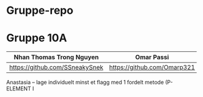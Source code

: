 # Gruppe-repo
<h1>Gruppe 10A</h1>


|Nhan Thomas Trong Nguyen| Omar Passi  | Samet  Demirezen | Håkon Hervold | Anastasia Katanova | Sander Halvorsen | Kristin Svensson | Nora Lohne |
| ----------- | ------------- | ------------- | ----------------- | -----------------| -------------- | -------------- | ------------- | 
| https://github.com/SSneakySnek | https://github.com/Omarp321 | https://github.com/sametdemirezen | https://github.com/hakonfly | https://github.com/anastasiak111 | https://github.com/Sanderhalvors1 | https://github.com/kristintintin | https://github.com/NoraGith | 

Anastasia – lage individuelt minst et flagg med 1 fordelt metode (P-ELEMENT I <STYLE>)

Sander – lage individuelt minst et flagg med 1 fordelt metode (P-ELEMENT I <STYLE>)

Kristin – lage individuelt minst et flagg med 1 fordelt metode (P-ELEMENT I <STYLE>)

Nora – lage individuelt minst et flagg med 1 fordelt metode (CSS STYLE)

Håkon – lage individuelt minst et flagg med 1 fordelt metode (CSS STYLE)

Thomas – lage individuelt minst et flagg med 1 fordelt metode (CANVAS) + GITHUB ANSVAR

Samet – lage individuelt minst et flagg med 1 fordelt metode (CANVAS)

Omar – lage individuelt minst et flagg med 1 fordelt metode (CANVAS)

Alle har lagt inn sitt arbeid i mappen sin på repository 
Reflektering over metodene 
P – denne metoden var forvirrende fordi p element har begrenset muligheter, det brukes til tekst ikke visuelle bilder. Alle med denne metoden lagde et simpelt flagg med bare tre farger, i seg selv var det enkelt. 
CSS – denne metoden var noe lettere å bruke og mer oversiktlig. Også i denne modellen skulle p-element benyttes, noe som gjør denne metoden begrenset å bruke.  
CANVAS – Denne metoden var den letteste å bruke av de metodene over. Fordelen med denne metoden er muligheten for å lage flere detaljer. Samtidig er det flere alternativer på hvilke metoder man vil gå frem med. 

5 
a)	Samet og Thomas har holdt på med GitHub
b)	Relevnt hovedoppgave har vært at alle individuelt lager et flagg med fordelt metode 
